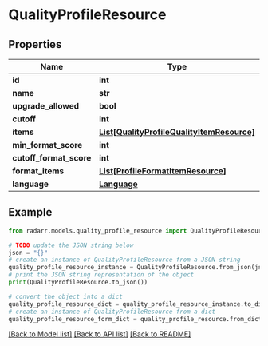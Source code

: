 # QualityProfileResource


## Properties

Name | Type | Description | Notes
------------ | ------------- | ------------- | -------------
**id** | **int** |  | [optional] 
**name** | **str** |  | [optional] 
**upgrade_allowed** | **bool** |  | [optional] 
**cutoff** | **int** |  | [optional] 
**items** | [**List[QualityProfileQualityItemResource]**](QualityProfileQualityItemResource.md) |  | [optional] 
**min_format_score** | **int** |  | [optional] 
**cutoff_format_score** | **int** |  | [optional] 
**format_items** | [**List[ProfileFormatItemResource]**](ProfileFormatItemResource.md) |  | [optional] 
**language** | [**Language**](Language.md) |  | [optional] 

## Example

```python
from radarr.models.quality_profile_resource import QualityProfileResource

# TODO update the JSON string below
json = "{}"
# create an instance of QualityProfileResource from a JSON string
quality_profile_resource_instance = QualityProfileResource.from_json(json)
# print the JSON string representation of the object
print(QualityProfileResource.to_json())

# convert the object into a dict
quality_profile_resource_dict = quality_profile_resource_instance.to_dict()
# create an instance of QualityProfileResource from a dict
quality_profile_resource_form_dict = quality_profile_resource.from_dict(quality_profile_resource_dict)
```
[[Back to Model list]](../README.md#documentation-for-models) [[Back to API list]](../README.md#documentation-for-api-endpoints) [[Back to README]](../README.md)


